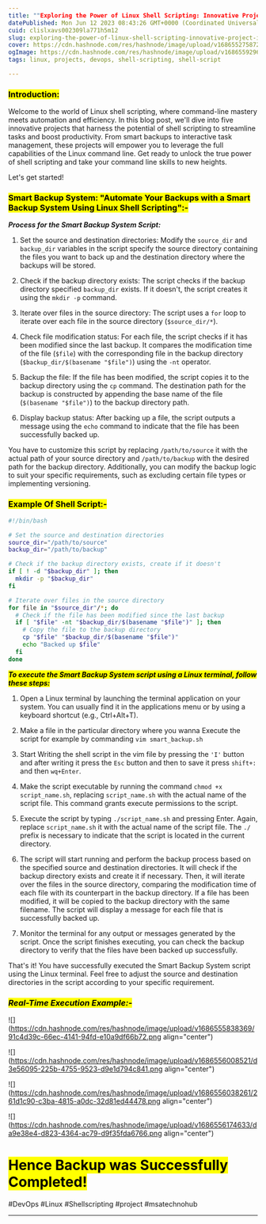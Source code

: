 ```yaml
---
title: ""Exploring the Power of Linux Shell Scripting: Innovative Project Ideas and Implementation""
datePublished: Mon Jun 12 2023 08:43:26 GMT+0000 (Coordinated Universal Time)
cuid: clislxavs002309la771h5m12
slug: exploring-the-power-of-linux-shell-scripting-innovative-project-ideas-and-implementation
cover: https://cdn.hashnode.com/res/hashnode/image/upload/v1686552758728/0b306d55-52d4-41ff-b2c3-98290b06facf.jpeg
ogImage: https://cdn.hashnode.com/res/hashnode/image/upload/v1686559296779/fcbe246e-519c-4736-8038-1175ab69b1aa.jpeg
tags: linux, projects, devops, shell-scripting, shell-script

---
```


### **<mark>Introduction:</mark>**

Welcome to the world of Linux shell scripting, where command-line mastery meets automation and efficiency. In this blog post, we'll dive into five innovative projects that harness the potential of shell scripting to streamline tasks and boost productivity. From smart backups to interactive task management, these projects will empower you to leverage the full capabilities of the Linux command line. Get ready to unlock the true power of shell scripting and take your command line skills to new heights.

Let's get started!

### **<mark>Smart Backup System: "Automate Your Backups with a Smart Backup System Using Linux Shell Scripting":-</mark>**

***Process for the Smart Backup System Script:***

1. Set the source and destination directories: Modify the `source_dir` and `backup_dir` variables in the script specify the source directory containing the files you want to back up and the destination directory where the backups will be stored.
    
2. Check if the backup directory exists: The script checks if the backup directory specified `backup_dir` exists. If it doesn't, the script creates it using the `mkdir -p` command.
    
3. Iterate over files in the source directory: The script uses a `for` loop to iterate over each file in the source directory (`$source_dir/*`).
    
4. Check file modification status: For each file, the script checks if it has been modified since the last backup. It compares the modification time of the file (`$file`) with the corresponding file in the backup directory (`$backup_dir/$(basename "$file")`) using the `-nt` operator.
    
5. Backup the file: If the file has been modified, the script copies it to the backup directory using the `cp` command. The destination path for the backup is constructed by appending the base name of the file (`$(basename "$file")`) to the backup directory path.
    
6. Display backup status: After backing up a file, the script outputs a message using the `echo` command to indicate that the file has been successfully backed up.
    

You have to customize this script by replacing `/path/to/source` it with the actual path of your source directory and `/path/to/backup` with the desired path for the backup directory. Additionally, you can modify the backup logic to suit your specific requirements, such as excluding certain file types or implementing versioning.

### **<mark>Example Of Shell Script:-</mark>**

```bash
#!/bin/bash

# Set the source and destination directories
source_dir="/path/to/source"
backup_dir="/path/to/backup"

# Check if the backup directory exists, create if it doesn't
if [ ! -d "$backup_dir" ]; then
  mkdir -p "$backup_dir"
fi

# Iterate over files in the source directory
for file in "$source_dir"/*; do
  # Check if the file has been modified since the last backup
  if [ "$file" -nt "$backup_dir/$(basename "$file")" ]; then
    # Copy the file to the backup directory
    cp "$file" "$backup_dir/$(basename "$file")"
    echo "Backed up $file"
  fi
done
```

***<mark>To execute the Smart Backup System script using a Linux terminal, follow these steps:</mark>***

1. Open a Linux terminal by launching the terminal application on your system. You can usually find it in the applications menu or by using a keyboard shortcut (e.g., Ctrl+Alt+T).
    
2. Make a file in the particular directory where you wanna Execute the script for example by commanding `vim smart_backup.sh`
    
3. Start Writing the shell script in the vim file by pressing the `'I'` button and after writing it press the `Esc` button and then to save it press `shift+:` and then `wq+Enter`.
    
4. Make the script executable by running the command `chmod +x script_name.sh`, replacing `script_name.sh` with the actual name of the script file. This command grants execute permissions to the script.
    
5. Execute the script by typing `./script_name.sh` and pressing Enter. Again, replace `script_name.sh` it with the actual name of the script file. The `./` prefix is necessary to indicate that the script is located in the current directory.
    
6. The script will start running and perform the backup process based on the specified source and destination directories. It will check if the backup directory exists and create it if necessary. Then, it will iterate over the files in the source directory, comparing the modification time of each file with its counterpart in the backup directory. If a file has been modified, it will be copied to the backup directory with the same filename. The script will display a message for each file that is successfully backed up.
    
7. Monitor the terminal for any output or messages generated by the script. Once the script finishes executing, you can check the backup directory to verify that the files have been backed up successfully.
    

That's it! You have successfully executed the Smart Backup System script using the Linux terminal. Feel free to adjust the source and destination directories in the script according to your specific requirement.

### ***<mark>Real-Time Execution Example:-</mark>***

![](https://cdn.hashnode.com/res/hashnode/image/upload/v1686555838369/91c4d39c-66ec-4141-94fd-e10a9df66b72.png align="center")

![](https://cdn.hashnode.com/res/hashnode/image/upload/v1686556008521/d3e56095-225b-4755-9523-d9e1d794c841.png align="center")

![](https://cdn.hashnode.com/res/hashnode/image/upload/v1686556038261/261d1c90-c3ba-4815-a0dc-32d81ed44478.png align="center")

![](https://cdn.hashnode.com/res/hashnode/image/upload/v1686556174633/da9e38e4-d823-4364-ac79-d9f35fda6766.png align="center")

# <mark>Hence Backup was Successfully Completed!</mark>

#DevOps #Linux #Shellscripting #project #msatechnohub

---
